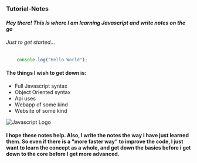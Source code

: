 ### Tutorial-Notes

#### *Hey there! This is where I am learning Javascript and write notes on the go*

###### Just to get started...
```javascript
    console.log("Hello World");
```
#### The things I wish to get down is:
* Full Javascript syntax
* Object Oriented syntax
* Api uses
* Webapp of some kind
* Website of some kind

![Javascript Logo](https://logos-download.com/wp-content/uploads/2019/01/JavaScript_Logo.png)

#### I hope these notes help. Also, I write the notes the way I have just learned them. So even if there is a "more faster way" to improve the code, I just want to learn the concept as a whole, and get down the basics before i get down to the core before I get more advanced. 